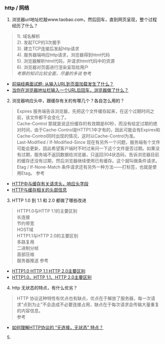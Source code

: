### http / 网络
1. 浏览器url地址栏敲www.taobao.com，然后回车，直到网页呈现，整个过程经历了什么？
> 1). 域名解析  
2). 发起TCP的3次握手  
3). 建立TCP连接后发起http请求  
4). 服务器端响应http请求，浏览器得到html代码  
5). 浏览器解析html代码，并请求html代码中的资源  
6). 浏览器对页面进行渲染呈现给用户  
*考察的知识比较全面，尽量的多说* 
参考
 + [前端经典面试题: 从输入URL到页面加载发生了什么？](https://segmentfault.com/a/1190000006879700) 
 + [当你在浏览器地址栏输入一个URL后回车，浏览器做了什么？](https://blog.csdn.net/sinat_27346451/article/details/77451634)
2. 浏览器响应头中，跟缓存有关的有哪几个？各自怎么用的？
>  Expires 服务端告诉浏览器，先把这个文件缓存起来，在这个过期时间之前，该文件都不会变化了。  
Cache-Control 那就是说这份缓存的有效期是80秒，而没有给定过期的绝对时间，由于Cache-Control是HTTP1.1中才有的，因此可能会有Expires和Cache-Control同时出现的情况，这时以Cache-Control为准。  
 Last-Modified / If-Modified-Since 现在有另外一个问题，服务端有个文件可能会更新，因此希望客户端时不时过来问一下这个文件是否过期。如果没有过期，服务端不返回数据给浏览器，只返回304状态码，告诉浏览器目前的缓存还没有过期，然后浏览器继续使用已有缓存。这个就叫做条件请求。  
 Etag / If-None-Match 条件请求还有另外一种方法——打标签，也就是使用Etag。
参考
 + [HTTP中与缓存有关请求头，响应头字段](https://blog.csdn.net/longholidays/article/details/62063295)
 + [HTTP与缓存相关的头部信息](https://jjayyyyyyy.github.io/2017/05/01/HTTP_headers.html) 
3. HTTP 1.0 到 1.1 和 2.0 都做了哪些改进
> HTTP1.0与HTTP 1.1的主要区别  
   长连接  
   节约带宽  
   HOST域  
 HTTP1.1与HTTP 2.0的主要区别   
   多路复用  
   二进制分帧  
   首部压缩  
   服务器推送
参考
 + [HTTP1.0 HTTP 1.1 HTTP 2.0主要区别](https://blog.csdn.net/linsongbin1/article/details/54980801)
 + [HTTP1.0、HTTP 1.1、HTTP 2.0主要区别](https://blog.csdn.net/m_xiaoer/article/details/72903355)
 4. http 无状态的特点，有什么优劣？
 > HTTP 协议这种特性有优点也有缺点，优点在于解放了服务器，每一次请求“点到为止”不会造成不必要连接占用，缺点在于每次请求会传输大量重复的内容信息。  
 参考
  + [如何理解HTTP协议的 “无连接，无状态” 特点？](https://blog.csdn.net/tennysonsky/article/details/44562435)
 5. 
